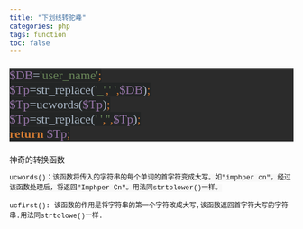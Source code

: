 ```yaml
---
title: "下划线转驼峰"
categories: php  
tags: function
toc: false
---
```

<pre style="background-color:#2b2b2b;color:#a9b7c6;font-family:'宋体';font-size:16.5pt;"><span style="color:#9876aa;background-color:#232525;">$DB</span><span style="background-color:#232525;">=</span><span style="color:#6a8759;background-color:#232525;">'user_name'</span><span style="color:#cc7832;background-color:#232525;">;
</span><span style="color:#9876aa;background-color:#232525;">$Tp</span><span style="background-color:#232525;">=str_replace(</span><span style="color:#6a8759;background-color:#232525;">'_'</span><span style="color:#cc7832;background-color:#232525;">,</span><span style="color:#6a8759;background-color:#232525;">' '</span><span style="color:#cc7832;background-color:#232525;">,</span><span style="color:#9876aa;background-color:#232525;">$DB</span><span style="background-color:#232525;">)</span><span style="color:#cc7832;background-color:#232525;">;
</span><span style="color:#9876aa;background-color:#232525;">$Tp</span><span style="background-color:#232525;">=ucwords(</span><span style="color:#9876aa;background-color:#232525;">$Tp</span><span style="background-color:#232525;">)</span><span style="color:#cc7832;background-color:#232525;">;
</span><span style="color:#9876aa;background-color:#232525;">$Tp</span><span style="background-color:#232525;">=str_replace(</span><span style="color:#6a8759;background-color:#232525;">' '</span><span style="color:#cc7832;background-color:#232525;">,</span><span style="color:#6a8759;background-color:#232525;">''</span><span style="color:#cc7832;background-color:#232525;">,</span><span style="color:#9876aa;background-color:#232525;">$Tp</span><span style="background-color:#232525;">)</span><span style="color:#cc7832;background-color:#232525;">;
</span><span style="color:#cc7832;background-color:#232525;font-weight:bold;">return </span><span style="color:#9876aa;background-color:#232525;">$Tp</span><span style="color:#cc7832;background-color:#232525;">;</span></pre>

神奇的转换函数

<span style="font-family: Consolas, 'Courier New', Courier, mono, serif; font-size: 12px; line-height: 18px; background-color: rgb(248, 248, 248);">ucwords()：该函数将传入的字符串的每个单词的首字符变成大写。如"imphper&nbsp;cn"，经过该函数处理后，将返回"Imphper&nbsp;Cn"。用法同strtolower()一样。</span>

<span style="font-family: Consolas, 'Courier New', Courier, mono, serif; font-size: 12px; line-height: 18px; background-color: rgb(248, 248, 248);"><span style="font-family: Consolas, 'Courier New', Courier, mono, serif; font-size: 12px; line-height: 18px; background-color: rgb(255, 255, 255);">ucfirst():&nbsp;该函数的作用是将字符串的第一个字符改成大写,该函数返回首字符大写的字符串.用法同strtolowe()一样.</span></span>
